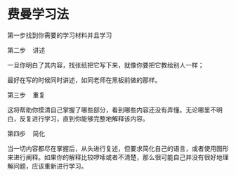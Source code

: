 # 费曼学习法

第一步找到你需要的学习材料并且学习

第二步    讲述

一旦你明白了其内容，找张纸把它写下来，就像你要把它教给别人一样；

最好在写的时候同时讲述，如同老师在黑板前做的那样。

第三步    重复

这将帮助你摸清自己掌握了哪些部分，看到哪些内容还没有弄懂。无论哪里不明白，反复进行学习，直到你能够完整地解释该内容。

第四步    简化

当一切内容都尽在掌握后，从头进行复述，但要求简化自己的语言，或者使用图形来进行阐释。如果你的解释比较啰嗦或者不清楚，那么很可能自己并没有很好地理解问题，应该重新进行学习。
